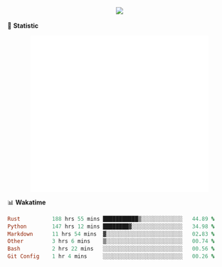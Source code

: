 <!-- https://github.com/DenverCoder1/readme-typing-svg -->
<p align="center">
<img src="https://readme-typing-svg.demolab.com?font=Orbitron&size=25&pause=1000&center=true&vCenter=true&random=false&width=600&lines=Welcome+to+my+GitHub+profile+page!" />



🌟 **Statistic**

<p align="center">
  <img width="400" align="top" src="https://github.com/fllesser/fllesser/blob/main/left.svg" />
  <img width="400" align="top" src="https://github.com/fllesser/fllesser/blob/main/right.svg" />
</p>


📊 **Wakatime**
<!--START_SECTION:waka-->

```ruby
Rust          188 hrs 55 mins ███████████▒░░░░░░░░░░░░░   44.89 %
Python        147 hrs 12 mins ████████▓░░░░░░░░░░░░░░░░   34.98 %
Markdown      11 hrs 54 mins  ▓░░░░░░░░░░░░░░░░░░░░░░░░   02.83 %
Other         3 hrs 6 mins    ▒░░░░░░░░░░░░░░░░░░░░░░░░   00.74 %
Bash          2 hrs 22 mins   ░░░░░░░░░░░░░░░░░░░░░░░░░   00.56 %
Git Config    1 hr 4 mins     ░░░░░░░░░░░░░░░░░░░░░░░░░   00.26 %
```

<!--END_SECTION:waka-->

